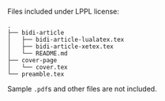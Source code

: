 
Files included under LPPL license:

```
.
├── bidi-article
│   ├── bidi-article-lualatex.tex
│   ├── bidi-article-xetex.tex
│   └── README.md
├── cover-page
│   └── cover.tex
└── preamble.tex
```

Sample `.pdf`s and other files are not included.
